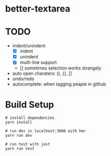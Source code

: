 # better-textarea

# TODO

- indent/unindent
  - [x] indent
  - [x] unindent
  - [x] multi-line support
  - [] sometimes selection works strangely
- auto open charaters: (), {}, []
- undo/redo
- autocomplete: when tagging peaple in github

# Build Setup
```
# install dependencies
yarn install

# run dev in localhost:3000 with hmr
yarn run dev

# run test with jest
yarn run test
```